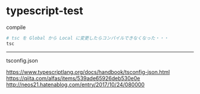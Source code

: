 # typescript-test

compile
```bash
# tsc を Global から Local に変更したらコンパイルできなくなった・・・
tsc
```

---

tsconfig.json

https://www.typescriptlang.org/docs/handbook/tsconfig-json.html
https://qiita.com/alfas/items/539ade65926deb530e0e
http://neos21.hatenablog.com/entry/2017/10/24/080000